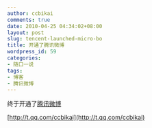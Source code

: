 ```yaml
---
author: ccbikai
comments: true
date: 2010-04-25 04:34:02+08:00
layout: post
slug: tencent-launched-micro-bo
title: 开通了腾讯微博
wordpress_id: 59
categories:
- 随口一说
tags:
- 博客
- 腾讯微博
---
```




终于开通了[腾讯微博](http://t.qq.com/ccbikai)

[http://t.qq.com/ccbikai](http://t.qq.com/ccbikai)




